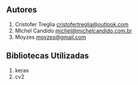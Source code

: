 ## Autores

1. Cristofer Treglia <cristofertreglia@outlook.com>
2. Michel Candido <michel@michelcandido.com.br>
3. Moyzes <moyzes@gmail.com>

## Bibliotecas Utilizadas

1. keras
2. cv2